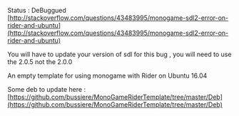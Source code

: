Status : DeBuggued [http://stackoverflow.com/questions/43483995/monogame-sdl2-error-on-rider-and-ubuntu](http://stackoverflow.com/questions/43483995/monogame-sdl2-error-on-rider-and-ubuntu)


You will have to update your version of sdl for this bug , you will need to use the 2.0.5 not the 2.0.0


An empty template for using monogame with Rider on Ubuntu 16.04

Some deb to update here : [https://github.com/bussiere/MonoGameRiderTemplate/tree/master/Deb](https://github.com/bussiere/MonoGameRiderTemplate/tree/master/Deb)
